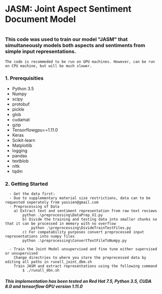 # ############################
# JASM: Joint Aspect Sentiment Document Model 
# ############################
### This code was used to train our model "JASM" that simultaneously models both aspects and sentiments from simple input representations. 
    The code is recommeded to be run on GPU machines. However, can be run on CPU machine, but will be much slower. 
### 1. Prerequisities
- Python 3.5
- Numpy
- scipy
- protobuf
- pickle
- glob
- cudamat
- gzip
- Tensorflowgpu==1.11.0
- Keras
- Scikit-learn
- Matplotlib
- logging
- pandas
- textblob
- nltk
- tqdm
	
### 2. Getting Started
      - Get the data first:
      - Due to supplementary material size restrictions, data can to be requested seperately from yassien@gmail.com
      - Preprocessing of Data 
		a) Extract text and sentiment representation from raw text reviews
	  		python .\preprocessing\DataPrep_V2.py
    		b) Divide the training and testing data into smaller chunks so that it can be processed in memory with no overflow
    			python .\preprocessing\DivideTrainTestFiles.py
           	c) For compatability purposes convert preprocessed input representations into numpy files
   			python .\preprocessing\ConvertTextFileToNumpy.py 
    
      - Train the Joint Model unsupervised and fine tune either supervised or unsupervised
  		Change directries to where you store the preprocessed data by editing all paths in runall_joint_dbm.sh
  		Train JASM and extract representations using the following command
  			$ ./runall_dbn.sh

##### This implementation has been tested on Red Hat 7.5, Python 3.5, CUDA 8.0 and tensorflow GPU version 1.11.0
